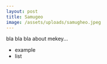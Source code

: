 ```yaml
---
layout: post
title: Samugeo
image: /assets/uploads/samugheo.jpeg
---
```

bla bla bla about mekey... 

* example
* list